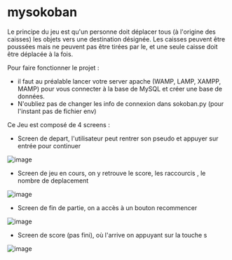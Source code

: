 # mysokoban

Le principe du jeu est qu'un personne doit déplacer tous (à l'origine des caisses) les objets vers une destination désignée. Les caisses peuvent être poussées mais ne peuvent pas être tirées par le, et une seule caisse doit être déplacée à la fois. 

Pour faire fonctionner le projet : 
- il faut au préalable lancer votre server apache (WAMP, LAMP, XAMPP, MAMP) pour vous connecter à la base de MySQL et créer une base de données.
- N'oubliez pas de changer les info de connexion dans sokoban.py (pour l'instant pas de fichier env)

Ce Jeu est composé de 4 screens : 

- Screen de depart, l'utilisateur peut rentrer son pseudo et appuyer sur entrée pour continuer

![image](https://github.com/fatima-elmouhine/mysokoban/assets/91740491/d49b1c94-efc8-40ff-a3a4-625f95104ea9)

- Screen de jeu en cours, on y retrouve le score, les raccourcis , le nombre de deplacement

![image](https://github.com/fatima-elmouhine/mysokoban/assets/91740491/8b95a0be-7674-4f9a-a6dd-971e22b14939)

- Screen de fin de partie, on a accès à un bouton recommencer

![image](https://github.com/fatima-elmouhine/mysokoban/assets/91740491/30cb1deb-7c17-4863-be2b-bed4a8df1d20)

- Screen de score (pas fini), où l'arrive on appuyant sur la touche s

![image](https://github.com/fatima-elmouhine/mysokoban/assets/91740491/83c87e4a-db25-4e74-ae14-55385dee7b89)

